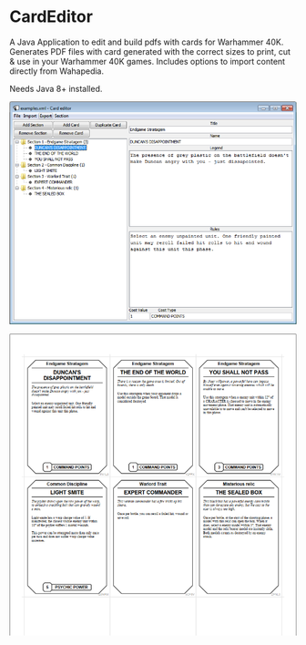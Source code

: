 # CardEditor
A Java Application to edit and build pdfs with cards for Warhammer 40K. Generates PDF files with card generated with the correct sizes to print, cut & use in your Warhammer 40K games.
Includes options to import content directly from Wahapedia.

Needs Java 8+ installed.

![](doc/card_editor_main.png)

![](doc/card_editor_pdf.png)
